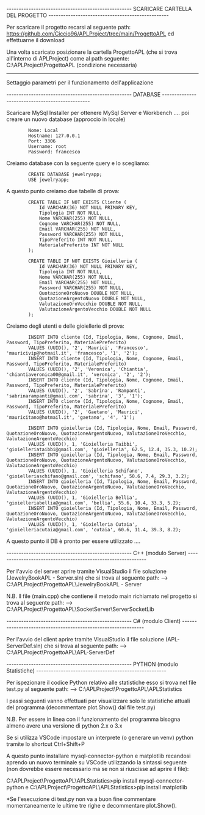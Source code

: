 --------------------------------------------------- SCARICARE CARTELLA DEL PROGETTO -------------------------------------------------

Per scaricare il progetto recarsi al seguente path: https://github.com/Ciccio96/APLProject/tree/main/ProgettoAPL ed effettuarne il download

Una volta scaricato posizionare la cartella ProgettoAPL (che si trova all'interno di APLProject) come al path seguente: C:\APLProject\ProgettoAPL (condizione necessaria)

--------------------------------------------------------------------------------------------------------------------------------------


Settaggio parametri per il funzionamento dell'applicazione

--------------------------------------------------- DATABASE ------------------------------------------------

Scaricare MySql Installer per ottenere MySql Server e Workbench .... poi creare un nuovo database (approccio in locale)

			Nome: Local
			Hostname: 127.0.0.1
			Port: 3306
			Username: root
			Password: francesco

Creiamo database con la seguente query e lo scegliamo:

			CREATE DATABASE jewelryapp;
			USE jewelryapp;

A questo punto creiamo due tabelle di prova:

			CREATE TABLE IF NOT EXISTS Cliente (
				Id VARCHAR(36) NOT NULL PRIMARY KEY,
				Tipologia INT NOT NULL,
				Nome VARCHAR(255) NOT NULL,
				Cognome VARCHAR(255) NOT NULL,
				Email VARCHAR(255) NOT NULL,
				Password VARCHAR(255) NOT NULL,
				TipoPreferito INT NOT NULL,
				MaterialePreferito INT NOT NULL
			);

			CREATE TABLE IF NOT EXISTS Gioielleria (
				Id VARCHAR(36) NOT NULL PRIMARY KEY,
				Tipologia INT NOT NULL,
				Nome VARCHAR(255) NOT NULL,
				Email VARCHAR(255) NOT NULL,
				Password VARCHAR(255) NOT NULL,
				QuotazioneOroNuovo DOUBLE NOT NULL,
				QuotazioneArgentoNuovo DOUBLE NOT NULL,
				ValutazioneOroVecchio DOUBLE NOT NULL,
				ValutazioneArgentoVecchio DOUBLE NOT NULL
			);

Creiamo degli utenti e delle gioiellerie di prova: 

			INSERT INTO cliente (Id, Tipologia, Nome, Cognome, Email, Password, TipoPreferito, MaterialePreferito) 
			VALUES (UUID(), '2', 'Maurici', 'Francesco', 'mauricivip@hotmail.it', 'francesco', '1', '2');
			INSERT INTO cliente (Id, Tipologia, Nome, Cognome, Email, Password, TipoPreferito, MaterialePreferito) 
			VALUES (UUID(), '2', 'Veronica', 'Chiantia', 'chiantiaveronica00@gmail.it', 'veronica', '2', '2');
			INSERT INTO cliente (Id, Tipologia, Nome, Cognome, Email, Password, TipoPreferito, MaterialePreferito) 
			VALUES (UUID(), '2', 'Sabrina', 'Rampanti', 'sabrinarampanti@gmail.com', 'sabrina', '3', '1');
			INSERT INTO cliente (Id, Tipologia, Nome, Cognome, Email, Password, TipoPreferito, MaterialePreferito) 
			VALUES (UUID(), '2', 'Gaetano', 'Maurici', 'mauricitano@hotmail.it', 'gaetano', '4', '1');

			INSERT INTO gioielleria (Id, Tipologia, Nome, Email, Password, QuotazioneOroNuovo, QuotazioneArgentoNuovo, ValutazioneOroVecchio, ValutazioneArgentoVecchio) 
			VALUES (UUID(), 1, 'Gioielleria Taibbi', 'gioielleriataibbi@gmail.com', 'gioielleria', 62.5, 12.4, 35.3, 10.2);
			INSERT INTO gioielleria (Id, Tipologia, Nome, Email, Password, QuotazioneOroNuovo, QuotazioneArgentoNuovo, ValutazioneOroVecchio, ValutazioneArgentoVecchio) 
			VALUES (UUID(), 1, 'Gioielleria Schifano', 'gioielleriaschifano@gmail.com', 'schifano', 50.6, 7.4, 29.3, 3.2);
			INSERT INTO gioielleria (Id, Tipologia, Nome, Email, Password, QuotazioneOroNuovo, QuotazioneArgentoNuovo, ValutazioneOroVecchio, ValutazioneArgentoVecchio) 
			VALUES (UUID(), 1, 'Gioielleria Bellia', 'gioielleriabellia@gmail.com', 'bellia', 55.6, 10.4, 33.3, 5.2);
			INSERT INTO gioielleria (Id, Tipologia, Nome, Email, Password, QuotazioneOroNuovo, QuotazioneArgentoNuovo, ValutazioneOroVecchio, ValutazioneArgentoVecchio) 
			VALUES (UUID(), 1, 'Gioielleria Cutaia', 'gioielleriacutaia@gmail.com', 'cutaia', 60.6, 11.4, 39.3, 8.2);

A questo punto il DB è pronto per essere utilizzato ....



--------------------------------------------------- C++ (modulo Server) -------------------------------------------------------------

Per l'avvio del server aprire tramite VisualStudio il file soluzione (JewelryBookAPL - Server.sln) che si trova al seguente path:
 --> C:\APLProject\ProgettoAPL\JewelryBookAPL - Server

N.B. Il file (main.cpp) che contiene il metodo main richiamato nel progetto si trova al seguente path: 
 --> C:\APLProject\ProgettoAPL\SocketServer\ServerSocketLib



--------------------------------------------------- C# (modulo Client) --------------------------------------------------------------

Per l'avvio del client aprire tramite VisualStudio il file soluzione (APL-ServerDef.sln) che si trova al seguente path:
 --> C:\APLProject\ProgettoAPL\APL-ServerDef



--------------------------------------------------- PYTHON (modulo Statistiche) -----------------------------------------------------

Per ispezionare il codice Python relativo alle statistiche esso si trova nel file test.py al seguente path:
 --> C:\APLProject\ProgettoAPL\APLStatistics


I passi seguenti vanno effettuati per visualizzare solo le statistiche attuali del programma (decommentare plot.Show() dal file test.py)

N.B. Per essere in linea con il funzionamento del programma bisogna almeno avere una versione di python 2.x o 3.x

Se si utilizza VSCode impostare un interprete (o generare un venv) python tramite lo shortcut Ctrl+Shift+P

A questo punto installare mysql-connector-python e matplotlib recandosi aprendo un nuovo terminale su VSCode
utilizzando la sintassi seguente (non dovrebbe essere necessario ma se non si riuscisse ad aprire il file):

C:\APLProject\ProgettoAPL\APLStatistics>pip install mysql-connector-python   e   C:\APLProject\ProgettoAPL\APLStatistics>pip install matplotlib

*Se l'esecuzione di test.py non va a buon fine commentare momentaneamente le ultime tre righe e decommentare plot.Show().



 



